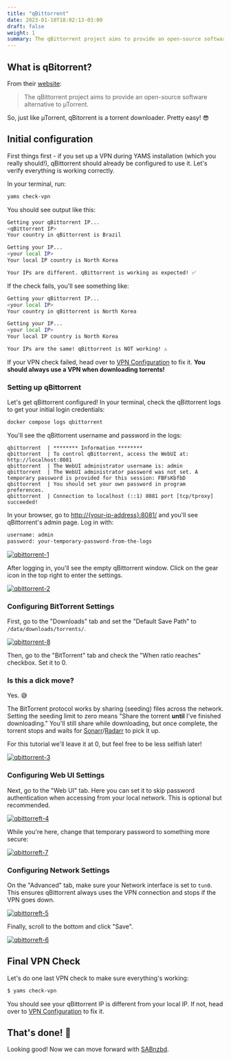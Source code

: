```yaml
---
title: "qBittorrent"
date: 2023-01-10T18:02:13-03:00
draft: false
weight: 1
summary: The qBittorrent project aims to provide an open-source software alternative to µTorrent.
---
```


## What is qBitorrent?

From their [website](https://www.qbittorrent.org/):

> The qBittorrent project aims to provide an open-source software alternative to µTorrent.

So, just like µTorrent, qBitorrent is a torrent downloader. Pretty easy! 😎

## Initial configuration

First things first - if you set up a VPN during YAMS installation (which you really should!), qBittorrent should already be configured to use it. Let's verify everything is working correctly.

In your terminal, run:
```bash
yams check-vpn
```

You should see output like this:
```bash
Getting your qBittorrent IP...
<qBittorrent IP>
Your country in qBittorrent is Brazil

Getting your IP...
<your local IP>
Your local IP country is North Korea

Your IPs are different. qBittorrent is working as expected! ✅
```

If the check fails, you'll see something like:
```bash
Getting your qBittorrent IP...
<your local IP>
Your country in qBittorrent is North Korea

Getting your IP...
<your local IP>
Your local IP country is North Korea

Your IPs are the same! qBittorrent is NOT working! ⚠️
```

If your VPN check failed, head over to [VPN Configuration](/advanced/vpn/#manual-configuration) to fix it. **You should always use a VPN when downloading torrents!**

### Setting up qBittorrent

Let's get qBittorrent configured! In your terminal, check the qBittorrent logs to get your initial login credentials:

```sh 
docker compose logs qbittorrent
```

You'll see the qBittorrent username and password in the logs:
```
qbittorrent  | ******** Information ********
qbittorrent  | To control qBittorrent, access the WebUI at: http://localhost:8081
qbittorrent  | The WebUI administrator username is: admin
qbittorrent  | The WebUI administrator password was not set. A temporary password is provided for this session: FBFsKbfbD
qbittorrent  | You should set your own password in program preferences.
qbittorrent  | Connection to localhost (::1) 8081 port [tcp/tproxy] succeeded!
```

In your browser, go to [http://{your-ip-address}:8081/]() and you'll see qBittorrent's admin page. Log in with:

```sh
username: admin
password: your-temporary-password-from-the-logs
```

[![qbittorrent-1](/pics/qbittorrent-1.png)](/pics/qbittorrent-1.png)

After logging in, you'll see the empty qBittorrent window. Click on the gear icon in the top right to enter the settings.

[![qbittorrent-2](/pics/qbittorrent-2.png)](/pics/qbittorrent-2.png)

### Configuring BitTorrent Settings

First, go to the "Downloads" tab and set the "Default Save Path" to `/data/downloads/torrents/`.

[![qbittorrent-8](/pics/qbittorrent-8.png)](/pics/qbittorrent-8.png)

Then, go to the "BitTorrent" tab and check the "When ratio reaches" checkbox. Set it to 0.

### Is this a dick move?

Yes. 😅

The BitTorrent protocol works by sharing (seeding) files across the network. Setting the seeding limit to zero means "Share the torrent **until** I've finished downloading." You'll still share while downloading, but once complete, the torrent stops and waits for [Sonarr](/config/sonarr)/[Radarr](/config/radarr) to pick it up.

For this tutorial we'll leave it at 0, but feel free to be less selfish later! 

[![qbittorrent-3](/pics/qbittorrent-3.png)](/pics/qbittorrent-3.png)

### Configuring Web UI Settings

Next, go to the "Web UI" tab. Here you can set it to skip password authentication when accessing from your local network. This is optional but recommended.

[![qbittorreft-4](/pics/qbittorrent-4.png)](/pics/qbittorrent-4.png)

While you're here, change that temporary password to something more secure:

[![qbittorreft-7](/pics/qbittorrent-7.png)](/pics/qbittorrent-7.png)

### Configuring Network Settings

On the "Advanced" tab, make sure your Network interface is set to `tun0`. This ensures qBittorrent always uses the VPN connection and stops if the VPN goes down.

[![qbittorreft-5](/pics/qbittorrent-5.png)](/pics/qbittorrent-5.png)

Finally, scroll to the bottom and click "Save".

[![qbittorreft-6](/pics/qbittorrent-6.png)](/pics/qbittorrent-6.png)

## Final VPN Check

Let's do one last VPN check to make sure everything's working:

```bash
$ yams check-vpn
```

You should see your qBittorrent IP is different from your local IP. If not, head over to [VPN Configuration](/advanced/vpn/#manual-configuration) to fix it.

## That's done! 🎉

Looking good! Now we can move forward with [SABnzbd](/config/sabnzbd).
